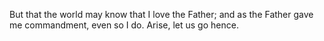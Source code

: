 But that the world may know that I love the Father; and as the Father gave me commandment, even so I do. Arise, let us go hence.
